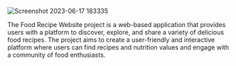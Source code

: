 ![Screenshot 2023-06-17 183335](https://github.com/Dhanu81-DEV/Food-Recipe-Website/assets/72682630/4d2101d6-66fa-472d-b8e3-96c063a3c4f2)

The Food Recipe Website project is a web-based application that provides users with a platform to discover,
explore, and share a variety of delicious food recipes. The project aims to create a user-friendly and interactive
platform where users can find recipes and nutrition values and engage with a community of food enthusiasts.

